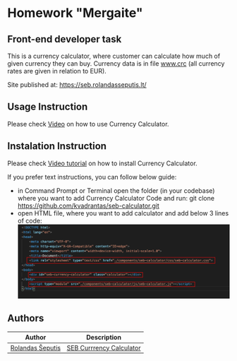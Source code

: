 # Homework "Mergaite"

## Front-end developer task

This is a currency calculator, where customer can calculate how much of given currency they can buy. Currency data is in file www.crc (all currency rates are given in relation to EUR).

Site published at: https://seb.rolandasseputis.lt/



## Usage Instruction

Please check [Video](https://github.com/kvadrantas) on how to use Currency Calculator.



## Instalation Instruction

Please check [Video tutorial](https://github.com/kvadrantas) on how to install Currency Calculator.

If you prefer text instructions, you can follow below guide:
- in Command Prompt or Terminal open the folder (in your codebase) where you want to add Currency Calculator Code and run:
git clone https://github.com/kvadrantas/seb-calculator.git
- open HTML file, where you want to add calculator and add below 3 lines of code:
![SEB Currency Calculator](./seb-calc.jpg?raw=true "SEB Currency Calculator")

## Authors


Author | Description
------------ | -------------
[Rolandas Šeputis](https://github.com/kvadrantas)| [SEB Currrency Calculator](https://seb.rolandasseputis.lt/)
